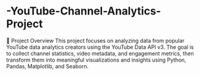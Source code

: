 # -YouTube-Channel-Analytics-Project
🚀 Project Overview  This project focuses on analyzing data from popular YouTube data analytics creators using the YouTube Data API v3. The goal is to collect channel statistics, video metadata, and engagement metrics, then transform them into meaningful visualizations and insights using Python, Pandas, Matplotlib, and Seaborn.
